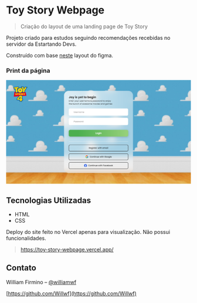 # Toy Story Webpage

> Criação do layout de uma landing page de Toy Story

Projeto criado para estudos seguindo recomendações recebidas no servidor da Estartando Devs.

Construído com base [neste](<https://www.figma.com/file/7pK0vWHgEUp61FCgOm9BIe/Toy-Story-Webpage-(Community)?node-id=0%3A1>) layout do figma.

### Print da página

![](/screenshots/landing-page.png)

## Tecnologias Utilizadas

- HTML
- CSS

Deploy do site feito no Vercel apenas para visualização. Não possui funcionalidades.

> https://toy-story-webpage.vercel.app/

## Contato

William Firmino – [@williamwf](https://twitter.com/williamwf)

[https://github.com/Willwf](https://github.com/Willwf)

